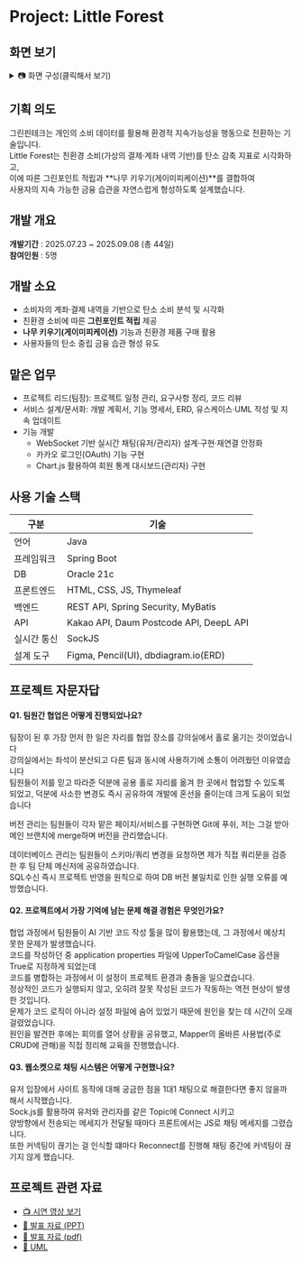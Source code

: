 # Project: Little Forest
## 화면 보기
<details>
<summary>📷 화면 구성(클릭해서 보기) </summary>


|구분 | 화면 | 미리보기 |
|----------|----------|----------|
|공통| 메인화면 | <img width="746" alt="image" src="https://github.com/user-attachments/assets/6c95713b-f8a5-45d2-8f28-81abb075366f" /> |
|공통| 회원가입 (주소api) | <img width="736" alt="image" src="https://github.com/user-attachments/assets/a63c4f22-351f-4f1b-9cf2-77495a53f5b2" /> |
|공통| 회사소개 (deeplapi) | <img width="749" height="353" alt="image" src="https://github.com/user-attachments/assets/c69ed595-ebd2-4a51-ad87-b41359c4900c" /> <img width="748" height="355" alt="image" src="https://github.com/user-attachments/assets/f7027617-4d7f-410b-b9e1-210869e166dc" /> <img width="746" height="355" alt="image" src="https://github.com/user-attachments/assets/f7f50b56-008b-4d6f-9d11-45536bc7129a" /> |
|공통| 적립방법 | <img width="741" height="357" alt="image" src="https://github.com/user-attachments/assets/8a2a88a6-7c8c-4e01-9127-9d2c8ea8a6e0" /> |
|유저| 유저채팅 | <img width="743" height="353" alt="image" src="https://github.com/user-attachments/assets/4b0193dc-6e41-40aa-b39d-199032c6cb70" /> |
|관리자| 관리자채팅| <img width="734" alt="image" src="https://github.com/user-attachments/assets/4a3681b6-f76b-4af9-bb9b-a54391470a99" /> |
|유저| 나의 지갑| <img width="750" alt="image" src="https://github.com/user-attachments/assets/cebe28e8-1a11-47d9-a746-792e7d503d28" /> |
|유저| 포인트 페이지 (다크모드) | <img width="750" alt="image" src="https://github.com/user-attachments/assets/7655bfd8-61e4-431e-9b09-cffaaaeaefeb" /> |
|유저| 기부하기 | <img width="750" alt="image" src="https://github.com/user-attachments/assets/7304c463-6872-4e76-a511-597c1f5811a7" /> <img width="750" alt="image" src="https://github.com/user-attachments/assets/abd40aa5-6683-48eb-acd2-4a65caa3b6e2" /> |
|유저| 포인트 선물하기 | <img width="939" height="489" alt="image" src="https://github.com/user-attachments/assets/a8533b00-eadc-40da-9436-0e70ec017ba7" /> |
|유저| 포인트 보상 (광고보기) | <img width="734" height="353" alt="image" src="https://github.com/user-attachments/assets/8fb213cb-c670-4eda-8576-5500eaf88d0d" /> |
|유저| 결제내역 | <img width="750" alt="image" src="https://github.com/user-attachments/assets/ebd3e3b7-aa2b-4999-8f33-78757fc65fc8" /> |
|유저| 탄소중립포인트 조회 (codef api) | <img width="800" alt="image" src="https://github.com/user-attachments/assets/3e310db2-d359-4e80-800a-8a51e0b81a4d" /> <img width="939" height="398" alt="image" src="https://github.com/user-attachments/assets/57d90ae7-59d9-4cb0-a458-77a82b214710" /> |
|유저| 나무키우기 | <img width="727" height="353" alt="image" src="https://github.com/user-attachments/assets/28763204-a6a3-4d5b-8893-591e5d7eccac" /> <img width="729" height="352" alt="image" src="https://github.com/user-attachments/assets/aabe8c4e-0b32-43e6-8520-8741f818a189" /> |
|유저| 나무키우기 (출석보상) | <img width="711" height="354" alt="image" src="https://github.com/user-attachments/assets/1a7b7dd3-69a9-45c6-a3ee-ccc215bc1875" /> |
|유저| 나무키우기 (비료구매) |<img width="715" height="353" alt="image" src="https://github.com/user-attachments/assets/66a2d028-e088-45b3-88ba-fb50acebe37d" /> |
|유저| 나무키우기 (랜덤잡초) | <img width="719" height="350" alt="image" src="https://github.com/user-attachments/assets/413bc60e-c334-47ce-b593-d3e86586ea3b" /> |
|유저| 탄소감축량 (차트&달력) | <img width="666" height="356" alt="image" src="https://github.com/user-attachments/assets/f267278d-d173-4b7b-8a17-6c4ed5ec5a1f" /> <img width="665" height="353" alt="image" src="https://github.com/user-attachments/assets/dc93e05c-7c57-43d3-a2f1-81b395c710e8" /> |
|관리자| 회원통계 | <img width="782" height="356" alt="image" src="https://github.com/user-attachments/assets/21becd59-5e0c-4aed-b2ec-a913c9756fca" /> <img width="780" height="356" alt="image" src="https://github.com/user-attachments/assets/a2bc5a0c-9142-4e86-9fed-ce83bc06bb17" /> |

</details>

## 기획 의도
그린핀테크는 개인의 소비 데이터를 활용해 환경적 지속가능성을 행동으로 전환하는 기술입니다.  
Little Forest는 친환경 소비(가상의 결제·계좌 내역 기반)를 탄소 감축 지표로 시각화하고,  
이에 따른 그린포인트 적립과 **나무 키우기(게이미피케이션)**를 결합하여  
사용자의 지속 가능한 금융 습관을 자연스럽게 형성하도록 설계했습니다.  


## 개발 개요
**개발기간** : 2025.07.23 ~ 2025.09.08 (총 44일)  
**참여인원** : 5명 

## 개발 소요
- 소비자의 계좌·결제 내역을 기반으로 탄소 소비 분석 및 시각화  
- 친환경 소비에 따른 **그린포인트 적립** 제공  
- **나무 키우기(게이미피케이션)** 기능과 친환경 제품 구매 활용  
- 사용자들의 탄소 중립 금융 습관 형성 유도

## 맡은 업무
- 프로젝트 리드(팀장): 프로젝트 일정 관리, 요구사항 정리, 코드 리뷰
- 서비스 설계/문서화: 개발 계획서, 기능 명세서, ERD, 유스케이스·UML 작성 및 지속 업데이트
- 기능 개발
  - WebSocket 기반 실시간 채팅(유저/관리자) 설계·구현·재연결 안정화
  - 카카오 로그인(OAuth) 기능 구현
  - Chart.js 활용하여 회원 통계 대시보드(관리자) 구현

## 사용 기술 스택
| 구분        | 기술 |
|-------------|------|
| 언어        | Java |
| 프레임워크  | Spring Boot |
| DB          | Oracle 21c |
| 프론트엔드  | HTML, CSS, JS, Thymeleaf |
| 백엔드      | REST API, Spring Security, MyBatis|
| API         | Kakao API, Daum Postcode API, DeepL API|
| 실시간 통신 | SockJS |
| 설계 도구   | Figma, Pencil(UI), dbdiagram.io(ERD) |

## 프로젝트 자문자답
#### Q1. 팀원간 협업은 어떻게 진행되었나요?
팀장이 된 후 가장 먼저 한 일은 자리를 협업 장소를 강의실에서 홀로 옮기는 것이었습니다  
강의실에서는 좌석이 분산되고 다른 팀과 동시에 사용하기에 소통이 어려웠던 이유였습니다  
팀원들이 저를 믿고 따라준 덕분에 공용 홀로 자리를 옮겨 한 곳에서 협업할 수 있도록 되었고, 덕분에 사소한 변경도 즉시 공유하여 개발에 혼선을 줄이는데 크게 도움이 되었습니다  
  
버전 관리는 팀원들이 각자 맡은 페이지/서비스를 구현하면 Git에 푸쉬, 저는 그걸 받아 메인 브랜치에 merge하며 버전을 관리했습니다.  
  
데이터베이스 관리는 팀원들이 스키마/쿼리 변경을 요청하면 제가 직접 쿼리문을 검증한 후 팀 단체 메신저에 공유하였습니다.  
SQL수신 즉시 프로젝트 반영을 원칙으로 하여 DB 버전 불일치로 인한 실행 오류를 예방했습니다.

#### Q2. 프로젝트에서 가장 기억에 남는 문제 해결 경험은 무엇인가요?
협업 과정에서 팀원들이 AI 기반 코드 작성 툴을 많이 활용했는데, 그 과정에서 예상치 못한 문제가 발생했습니다.  
코드를 작성하던 중 application properties 파일에 UpperToCamelCase 옵션을 True로 지정하게 되었는데  
코드를 병합하는 과정에서 이 설정이 프로젝트 환경과 충돌을 일으켰습니다.   
정상적인 코드가 실행되지 않고, 오히려 잘못 작성된 코드가 작동하는 역전 현상이 발생한 것입니다.  
문제가 코드 로직이 아니라 설정 파일에 숨어 있었기 때문에 원인을 찾는 데 시간이 오래 걸렸었습니다.   
원인을 발견한 후에는 회의를 열어 상황을 공유했고, Mapper의 올바른 사용법(주로 CRUD에 관해)을 직접 정리해 교육을 진행했습니다.  

#### Q3. 웹소켓으로 채팅 시스템은 어떻게 구현했나요?
유저 입장에서 사이트 동작에 대해 궁금한 점을 1대1 채팅으로 해결한다면 좋지 않을까 해서 시작했습니다.  
Sock.js를 활용하여 유저와 관리자를 같은 Topic에 Connect 시키고  
양방향에서 전송되는 메세지가 전달될 때마다 프론트에서는 JS로 채팅 메세지를 그렸습니다.  
또한 커넥팅이 끊기는 걸 인식할 떄마다 Reconnect를 진행해 채팅 중간에 커넥팅이 끊기지 않게 했습니다. 

## 프로젝트 관련 자료
- [📺 시연 영상 보기](https://drive.google.com/file/d/1KNOvw39GN9Nq5Je-ABuRC-72UrQRXZcF/view?usp=drive_link)  
- [📑 발표 자료 (PPT)](https://docs.google.com/presentation/d/16lXHTDZbE-LNdOH8F0PCaCt6K38miHoa/edit?usp=drive_link&ouid=115939005204624444347&rtpof=true&sd=true)
- [📑 발표 자료 (pdf)](https://drive.google.com/file/d/1R2O6azIVtrfG5PVHf0HQbu1ax7nbVQV5/view?usp=drive_link)
- [📑 UML](https://drive.google.com/file/d/1nqFyjvWFnB1mlrkAlK9wcyfHImJZQSMl/view?usp=drive_link)
